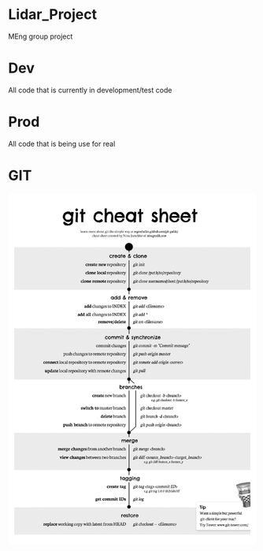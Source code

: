 # Lidar_Project
MEng group project

# Dev
All code that is currently in development/test code
# Prod
All code that is being use for real

# GIT 

![Git Help Sheet](git_cheat_sheet.png)
